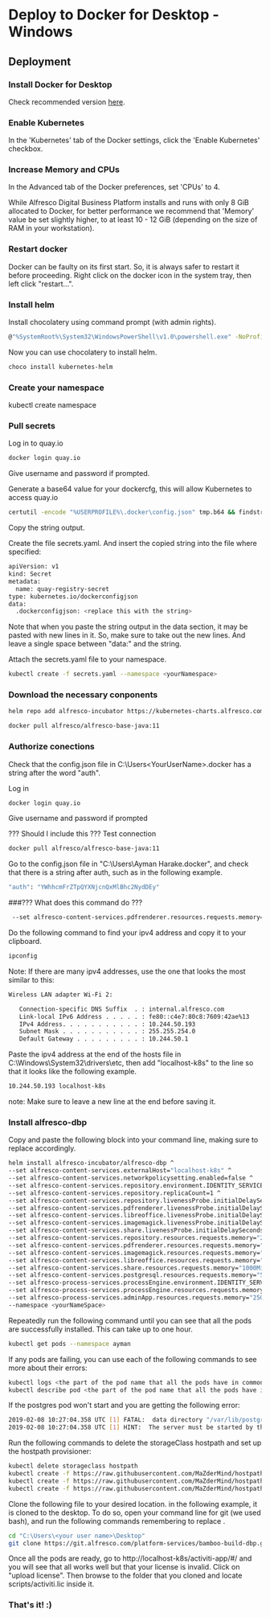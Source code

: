 # Deploy to Docker for Desktop - Windows

## Deployment

### Install Docker for Desktop

Check recommended version [here](https://github.com/Alfresco/alfresco-dbp-deployment/blob/master/README-prerequisite.md#docker-desktop).

### Enable Kubernetes

In the 'Kubernetes' tab of the Docker settings,  click the 'Enable Kubernetes' checkbox.

### Increase Memory and CPUs

In the Advanced tab of the Docker preferences, set 'CPUs' to 4.

While Alfresco Digital Business Platform installs and runs with only 8 GiB allocated to Docker, 
for better performance we recommend that 'Memory' value be set slightly higher, to at least 10 - 12 GiB
(depending on the size of RAM in your workstation). 

### Restart docker  
Docker can be faulty on its first start. So, it is always safer to restart it before proceeding. Right click on the docker icon in the system tray, then left click "restart...". 

### Install helm
Install chocolatery using command prompt (with admin rights). 
```bash
@"%SystemRoot%\System32\WindowsPowerShell\v1.0\powershell.exe" -NoProfile -InputFormat None -ExecutionPolicy Bypass -Command "iex ((New-Object System.Net.WebClient).DownloadString('https://chocolatey.org/install.ps1'))" && SET "PATH=%PATH%;%ALLUSERSPROFILE%\chocolatey\bin"
```
Now you can use chocolatery to install helm.
```bash
choco install kubernetes-helm
```
### Create your namespace
kubectl create namespace <yourNamespace>

### Pull secrets
Log in to quay.io
```bash
docker login quay.io
```
Give username and password if prompted.

Generate a base64 value for your dockercfg, this will allow Kubernetes to access quay.io
```bash
certutil -encode "%USERPROFILE%\.docker\config.json" tmp.b64 && findstr /v /c:- tmp.b64
```
Copy the string output.

Create the file secrets.yaml. And insert the copied string into the file where specified:
```bash
apiVersion: v1
kind: Secret
metadata:
  name: quay-registry-secret
type: kubernetes.io/dockerconfigjson
data:
  .dockerconfigjson: <replace this with the string>
```
Note that when you paste the string output in the data section, it may be pasted with new lines in it. So, make sure to take out the new lines. And leave a single space between "data:" and the string. 

Attach the secrets.yaml file to your namespace.
```bash
kubectl create -f secrets.yaml --namespace <yourNamespace>
```

### Download the necessary conponents
```bash
helm repo add alfresco-incubator https://kubernetes-charts.alfresco.com/incubator
```

```bash
docker pull alfresco/alfresco-base-java:11
```

### Authorize conections
Check that the config.json file in C:\Users\<YourUserName>\.docker has a string after the word "auth".

Log in
```bash
docker login quay.io
```
Give username and password if prompted

??? Should I include this ???
Test connection
```bash
docker pull alfresco/alfresco-base-java:11
```

Go to the config.json file in "C:\Users\Ayman Harake\.docker", and check that there is a string after auth, such as in the following example.

```bash
"auth": "YWhhcmFrZTpQYXNjcnQxMlBhc2NydDEy"
```

###??? What does this command do ???
```bash
 --set alfresco-content-services.pdfrenderer.resources.requests.memory="500Mi" ^
```

Do the following command to find your ipv4 address and copy it to your clipboard.
```bash
ipconfig
```
Note: If there are many ipv4 addresses, use the one that looks the most similar to this:
```bash
Wireless LAN adapter Wi-Fi 2:

   Connection-specific DNS Suffix  . : internal.alfresco.com
   Link-local IPv6 Address . . . . . : fe80::c4e7:80c8:7609:42ae%13
   IPv4 Address. . . . . . . . . . . : 10.244.50.193
   Subnet Mask . . . . . . . . . . . : 255.255.254.0
   Default Gateway . . . . . . . . . : 10.244.50.1
```

Paste the ipv4 address at the end of the hosts file in C:\Windows\System32\drivers\etc, then add "localhost-k8s" to the line so that it looks like the following example. 
```bash
10.244.50.193 localhost-k8s
```
note: Make sure to leave a new line at the end before saving it. 

### Install alfresco-dbp

Copy and paste the following block into your command line, making sure to replace <yourNamespace> accordingly. 
  
```bash
helm install alfresco-incubator/alfresco-dbp ^
--set alfresco-content-services.externalHost="localhost-k8s" ^
--set alfresco-content-services.networkpolicysetting.enabled=false ^
--set alfresco-content-services.repository.environment.IDENTITY_SERVICE_URI="http://localhost-k8s/auth" ^
--set alfresco-content-services.repository.replicaCount=1 ^
--set alfresco-content-services.repository.livenessProbe.initialDelaySeconds=420 ^
--set alfresco-content-services.pdfrenderer.livenessProbe.initialDelaySeconds=300 ^
--set alfresco-content-services.libreoffice.livenessProbe.initialDelaySeconds=300 ^
--set alfresco-content-services.imagemagick.livenessProbe.initialDelaySeconds=300 ^
--set alfresco-content-services.share.livenessProbe.initialDelaySeconds=420 ^
--set alfresco-content-services.repository.resources.requests.memory="2000Mi" ^
--set alfresco-content-services.pdfrenderer.resources.requests.memory="500Mi" ^
--set alfresco-content-services.imagemagick.resources.requests.memory="500Mi" ^
--set alfresco-content-services.libreoffice.resources.requests.memory="500Mi" ^
--set alfresco-content-services.share.resources.requests.memory="1000Mi" ^
--set alfresco-content-services.postgresql.resources.requests.memory="500Mi" ^
--set alfresco-process-services.processEngine.environment.IDENTITY_SERVICE_AUTH="http://localhost-k8s/auth" ^
--set alfresco-process-services.processEngine.resources.requests.memory="1000Mi" ^
--set alfresco-process-services.adminApp.resources.requests.memory="250Mi" ^
--namespace <yourNameSpace>
```
Repeatedly  run the following command until you can see that all the pods are successfully installed. This can take up to one hour. 

```bash
kubectl get pods --namespace ayman
```

If any pods are failing, you can use each of the following commands to see more about their errors:
```bash
kubectl logs <the part of the pod name that all the pods have in common> --namespace <your namespace name>
kubectl describe pod <the part of the pod name that all the pods have in common> --namespace <your namespace name>
```

If the postgres pod won't start and you are getting the following error:
```bash
2019-02-08 10:27:04.358 UTC [1] FATAL:  data directory "/var/lib/postgresql/data/pgdata" has wrong ownership
2019-02-08 10:27:04.358 UTC [1] HINT:  The server must be started by the user that owns the data directory.
```
Run the following commands to delete the storageClass hostpath and set up the hostpath provisioner: 

```bash
kubectl delete storageclass hostpath
kubectl create -f https://raw.githubusercontent.com/MaZderMind/hostpath-provisioner/master/manifests/rbac.yaml
kubectl create -f https://raw.githubusercontent.com/MaZderMind/hostpath-provisioner/master/manifests/deployment.yaml
kubectl create -f https://raw.githubusercontent.com/MaZderMind/hostpath-provisioner/master/manifests/storageclass.yaml
```

Clone the following file to your desired location. in the following example, it is cloned to the desktop. To do so, open your command line for git (we used bash), and run the following commands remembering to replace <your user name>.

```bash
cd "C:\Users\<your user name>\Desktop"
git clone https://git.alfresco.com/platform-services/bamboo-build-dbp.git
```

Once all the pods are ready, go to http://localhost-k8s/activiti-app/#/ and you will see that all works well but that your license is invalid. Click on "upload license". Then browse to the folder that you cloned and locate scripts/activiti.lic inside it. 

### That's it! :) 
